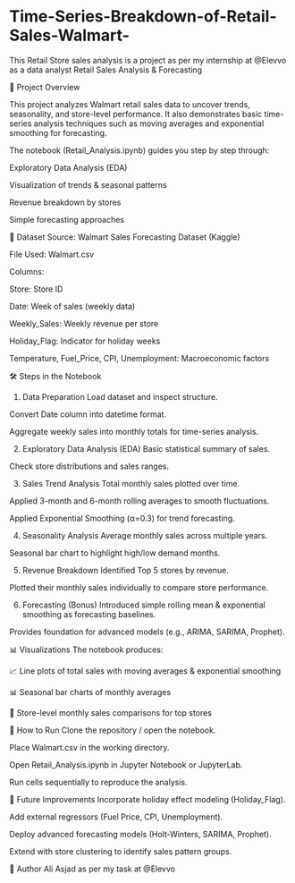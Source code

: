 # Time-Series-Breakdown-of-Retail-Sales-Walmart-
This Retail Store sales analysis is a project as per my internship at @Elevvo as a data analyst
Retail Sales Analysis & Forecasting


📌 Project Overview

This project analyzes Walmart retail sales data to uncover trends, seasonality, and store-level performance.
It also demonstrates basic time-series analysis techniques such as moving averages and exponential smoothing for forecasting.

The notebook (Retail_Analysis.ipynb) guides you step by step through:

Exploratory Data Analysis (EDA)

Visualization of trends & seasonal patterns

Revenue breakdown by stores

Simple forecasting approaches

📂 Dataset
Source: Walmart Sales Forecasting Dataset (Kaggle)

File Used: Walmart.csv

Columns:

Store: Store ID

Date: Week of sales (weekly data)

Weekly_Sales: Weekly revenue per store

Holiday_Flag: Indicator for holiday weeks

Temperature, Fuel_Price, CPI, Unemployment: Macroeconomic factors

🛠️ Steps in the Notebook
1. Data Preparation
Load dataset and inspect structure.

Convert Date column into datetime format.

Aggregate weekly sales into monthly totals for time-series analysis.

2. Exploratory Data Analysis (EDA)
Basic statistical summary of sales.

Check store distributions and sales ranges.

3. Sales Trend Analysis
Total monthly sales plotted over time.

Applied 3-month and 6-month rolling averages to smooth fluctuations.

Applied Exponential Smoothing (α=0.3) for trend forecasting.

4. Seasonality Analysis
Average monthly sales across multiple years.

Seasonal bar chart to highlight high/low demand months.

5. Revenue Breakdown
Identified Top 5 stores by revenue.

Plotted their monthly sales individually to compare store performance.

6. Forecasting (Bonus)
Introduced simple rolling mean & exponential smoothing as forecasting baselines.

Provides foundation for advanced models (e.g., ARIMA, SARIMA, Prophet).

📊 Visualizations
The notebook produces:

📈 Line plots of total sales with moving averages & exponential smoothing

📊 Seasonal bar charts of monthly averages

🏬 Store-level monthly sales comparisons for top stores

🚀 How to Run
Clone the repository / open the notebook.

Place Walmart.csv in the working directory.

Open Retail_Analysis.ipynb in Jupyter Notebook or JupyterLab.

Run cells sequentially to reproduce the analysis.

🔮 Future Improvements
Incorporate holiday effect modeling (Holiday_Flag).

Add external regressors (Fuel Price, CPI, Unemployment).

Deploy advanced forecasting models (Holt-Winters, SARIMA, Prophet).

Extend with store clustering to identify sales pattern groups.

📌 Author
Ali Asjad as per my task at @Elevvo
